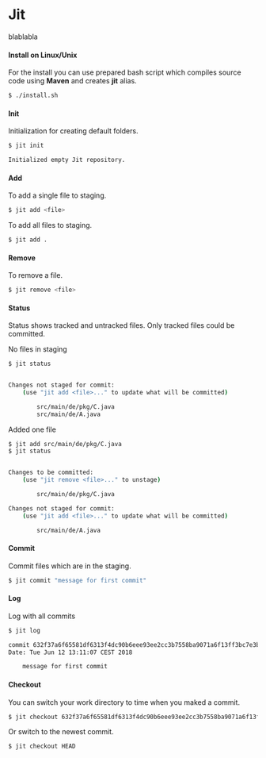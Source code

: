 # Jit 

blablabla



#### Install on Linux/Unix
For the install you can use prepared bash script which compiles source code using **Maven** and creates **jit** alias.
````bash
$ ./install.sh
````

#### Init
Initialization for creating default folders.
````bash
$ jit init

Initialized empty Jit repository.
````

#### Add
To add a single file to staging.
````bash
$ jit add <file>
````

To add all files to staging.
````bash
$ jit add .
````

#### Remove
To remove a file.
````bash
$ jit remove <file>
````

#### Status
Status shows tracked and untracked files. Only tracked files could be committed.

No files in staging
````bash
$ jit status


Changes not staged for commit:
	(use "jit add <file>..." to update what will be committed)

		src/main/de/pkg/C.java
		src/main/de/A.java

````
Added one file

````bash
$ jit add src/main/de/pkg/C.java
$ jit status


Changes to be committed:
	(use "jit remove <file>..." to unstage)

		src/main/de/pkg/C.java

Changes not staged for commit:
	(use "jit add <file>..." to update what will be committed)

		src/main/de/A.java
````

#### Commit
Commit files which are in the staging.
````bash
$ jit commit "message for first commit"
````

#### Log
Log with all commits
````bash
$ jit log

commit 632f37a6f65581df6313f4dc90b6eee93ee2cc3b7558ba9071a6f13ff3bc7e3b
Date: Tue Jun 12 13:11:07 CEST 2018

	message for first commit
````


#### Checkout
You can switch your work directory to time when you maked a commit.
````bash
$ jit checkout 632f37a6f65581df6313f4dc90b6eee93ee2cc3b7558ba9071a6f13ff3bc7e3b

````

Or switch to the newest commit.
````bash
$ jit checkout HEAD

````
